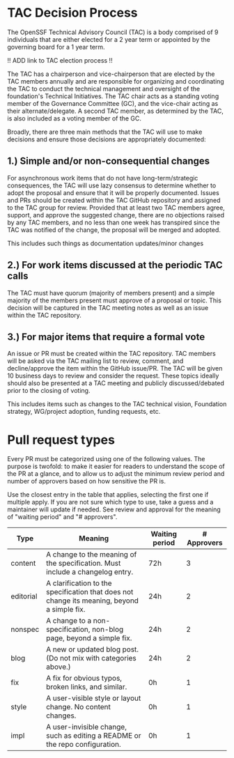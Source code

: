# TAC Decision Process #

The OpenSSF Technical Advisory Council (TAC) is a body comprised of 9 individuals that are either elected for a 2 year term or appointed by the governing board for a 1 year term.  

 !! ADD link to TAC election process !!

The TAC has a chairperson and vice-chairperson that are elected by the TAC members annually and are responsible for organizing and coordinating the TAC to conduct the technical management and oversight of the foundation's Technical Initiatives.  The TAC chair acts as a standing voting member of the Governance Committee (GC), and the vice-chair acting as their alternate/delegate.  A second TAC member, as determined by the TAC, is also included as a voting member of the GC. 

Broadly, there are three main methods that the TAC will use to make decisions and ensure those decisions are appropriately documented:

## 1.) Simple and/or non-consequential changes ##
For asynchronous work items that do not have long-term/strategic consequences, the TAC will use lazy consensus to determine whether to adopt the proposal and ensure that it will be properly documented.  Issues and PRs should be created within the TAC GitHub repository and assigned to the TAC group for review.  Provided that at least two TAC members agree, support, and approve the suggested change, there are no objections raised by any TAC members, and no less than one week has transpired since the TAC was notified of the change, the proposal will be merged and adopted.

This includes such things as documentation updates/minor changes


## 2.) For work items discussed at the periodic TAC calls ##
The TAC must have quorum (majority of members present) and a simple majority of the members present must approve of a proposal or topic.  This decision will be captured in the TAC meeting notes as well as an issue within the TAC repository. 



## 3.) For  major items that require a formal vote ##
An issue or PR must be created within the TAC repository.  TAC members will be asked via the TAC mailing list to review, comment, and decline/approve the item within the GitHub issue/PR.  The TAC will be given 10 business days to review and consider the request.  These topics ideally should also be presented at a TAC meeting and publicly discussed/debated prior to the closing of voting.  

This includes items such as changes to the TAC technical vision, Foundation strategy, WG/project adoption, funding requests, etc.

# Pull request types #

Every PR must be categorized using one of the following <type> values. The purpose is twofold: to make it easier for readers to understand the scope of the PR at a glance, and to allow us to adjust the minimum review period and number of approvers based on how sensitive the PR is.

Use the closest entry in the table that applies, selecting the first one if multiple apply. If you are not sure which type to use, take a guess and a maintainer will update if needed. See review and approval for the meaning of "waiting period" and "# approvers".

|  Type  | Meaning | Waiting period |	# Approvers |
| ------ | ------- | -------------- | ----------- |
| content |	A change to the meaning of the specification. Must include a changelog entry. |	72h |	3 |
| editorial |	A clarification to the specification that does not change its meaning, beyond a simple fix. |	24h |	2 |
| nonspec | 	A change to a non-specification, non-blog page, beyond a simple fix. |	24h |	2 |
| blog | 	A new or updated blog post. (Do not mix with categories above.) | 	24h |	2 |
| fix |	A fix for obvious typos, broken links, and similar. |	0h |	1 |
| style |	A user-visible style or layout change. No content changes. |	0h |	1 |
| impl | 	A user-invisible change, such as editing a README or the repo configuration. |	0h | 	1 |
